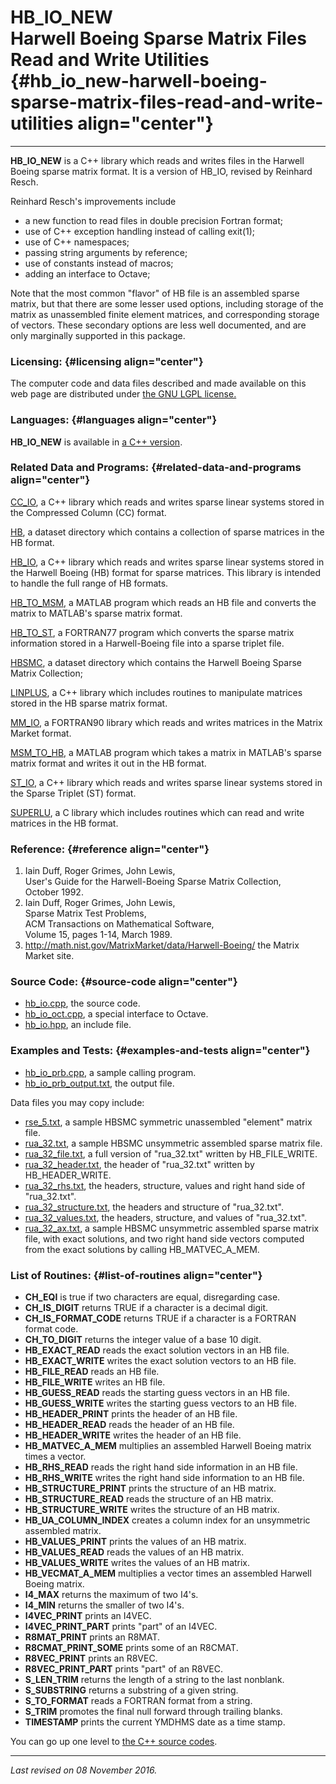 HB\_IO\_NEW\
Harwell Boeing Sparse Matrix Files\
Read and Write Utilities {#hb_io_new-harwell-boeing-sparse-matrix-files-read-and-write-utilities align="center"}
===================================

------------------------------------------------------------------------

**HB\_IO\_NEW** is a C++ library which reads and writes files in the
Harwell Boeing sparse matrix format. It is a version of HB\_IO, revised
by Reinhard Resch.

Reinhard Resch's improvements include

-   a new function to read files in double precision Fortran format;
-   use of C++ exception handling instead of calling exit(1);
-   use of C++ namespaces;
-   passing string arguments by reference;
-   use of constants instead of macros;
-   adding an interface to Octave;

Note that the most common "flavor" of HB file is an assembled sparse
matrix, but that there are some lesser used options, including storage
of the matrix as unassembled finite element matrices, and corresponding
storage of vectors. These secondary options are less well documented,
and are only marginally supported in this package.

### Licensing: {#licensing align="center"}

The computer code and data files described and made available on this
web page are distributed under [the GNU LGPL
license.](../../txt/gnu_lgpl.txt)

### Languages: {#languages align="center"}

**HB\_IO\_NEW** is available in [a C++
version](../../master/hb_io_new/hb_io_new.md).

### Related Data and Programs: {#related-data-and-programs align="center"}

[CC\_IO](../../master/cc_io/cc_io.md), a C++ library which reads and
writes sparse linear systems stored in the Compressed Column (CC)
format.

[HB](../../data/hb/hb.md), a dataset directory which contains a
collection of sparse matrices in the HB format.

[HB\_IO](../../master/hb_io/hb_io.md), a C++ library which reads and
writes sparse linear systems stored in the Harwell Boeing (HB) format
for sparse matrices. This library is intended to handle the full range
of HB formats.

[HB\_TO\_MSM](../../m_src/hb_to_msm/hb_to_msm.md), a MATLAB program
which reads an HB file and converts the matrix to MATLAB's sparse matrix
format.

[HB\_TO\_ST](../../f77_src/hb_to_st/hb_to_st.md), a FORTRAN77 program
which converts the sparse matrix information stored in a Harwell-Boeing
file into a sparse triplet file.

[HBSMC](../../datasets/hbsmc/hbsmc.md), a dataset directory which
contains the Harwell Boeing Sparse Matrix Collection;

[LINPLUS](../../master/linplus/linplus.md), a C++ library which
includes routines to manipulate matrices stored in the HB sparse matrix
format.

[MM\_IO](../../f_src/mm_io/mm_io.md), a FORTRAN90 library which reads
and writes matrices in the Matrix Market format.

[MSM\_TO\_HB](../../m_src/msm_to_hb/msm_to_hb.md), a MATLAB program
which takes a matrix in MATLAB's sparse matrix format and writes it out
in the HB format.

[ST\_IO](../../master/st_io/st_io.md), a C++ library which reads and
writes sparse linear systems stored in the Sparse Triplet (ST) format.

[SUPERLU](../../c_src/superlu/superlu.md), a C library which includes
routines which can read and write matrices in the HB format.

### Reference: {#reference align="center"}

1.  Iain Duff, Roger Grimes, John Lewis,\
    User's Guide for the Harwell-Boeing Sparse Matrix Collection,\
    October 1992.
2.  Iain Duff, Roger Grimes, John Lewis,\
    Sparse Matrix Test Problems,\
    ACM Transactions on Mathematical Software,\
    Volume 15, pages 1-14, March 1989.
3.  <http://math.nist.gov/MatrixMarket/data/Harwell-Boeing/> the Matrix
    Market site.

### Source Code: {#source-code align="center"}

-   [hb\_io.cpp](hb_io.cpp), the source code.
-   [hb\_io\_oct.cpp](hb_io_oct.cpp), a special interface to Octave.
-   [hb\_io.hpp](hb_io.hpp), an include file.

### Examples and Tests: {#examples-and-tests align="center"}

-   [hb\_io\_prb.cpp](hb_io_prb.cpp), a sample calling program.
-   [hb\_io\_prb\_output.txt](hb_io_prb_output.txt), the output file.

Data files you may copy include:

-   [rse\_5.txt](rse_5.txt), a sample HBSMC symmetric unassembled
    "element" matrix file.
-   [rua\_32.txt](rua_32.txt), a sample HBSMC unsymmetric assembled
    sparse matrix file.
-   [rua\_32\_file.txt](rua_32_file.txt), a full version of
    "rua\_32.txt" written by HB\_FILE\_WRITE.
-   [rua\_32\_header.txt](rua_32_header.txt), the header of
    "rua\_32.txt" written by HB\_HEADER\_WRITE.
-   [rua\_32\_rhs.txt](rua_32_rhs.txt), the headers, structure, values
    and right hand side of "rua\_32.txt".
-   [rua\_32\_structure.txt](rua_32_structure.txt), the headers and
    structure of "rua\_32.txt".
-   [rua\_32\_values.txt](rua_32_values.txt), the headers, structure,
    and values of "rua\_32.txt".
-   [rua\_32\_ax.txt](rua_32_ax.txt), a sample HBSMC unsymmetric
    assembled sparse matrix file, with exact solutions, and two right
    hand side vectors computed from the exact solutions by calling
    HB\_MATVEC\_A\_MEM.

### List of Routines: {#list-of-routines align="center"}

-   **CH\_EQI** is true if two characters are equal, disregarding case.
-   **CH\_IS\_DIGIT** returns TRUE if a character is a decimal digit.
-   **CH\_IS\_FORMAT\_CODE** returns TRUE if a character is a FORTRAN
    format code.
-   **CH\_TO\_DIGIT** returns the integer value of a base 10 digit.
-   **HB\_EXACT\_READ** reads the exact solution vectors in an HB file.
-   **HB\_EXACT\_WRITE** writes the exact solution vectors to an HB
    file.
-   **HB\_FILE\_READ** reads an HB file.
-   **HB\_FILE\_WRITE** writes an HB file.
-   **HB\_GUESS\_READ** reads the starting guess vectors in an HB file.
-   **HB\_GUESS\_WRITE** writes the starting guess vectors to an HB
    file.
-   **HB\_HEADER\_PRINT** prints the header of an HB file.
-   **HB\_HEADER\_READ** reads the header of an HB file.
-   **HB\_HEADER\_WRITE** writes the header of an HB file.
-   **HB\_MATVEC\_A\_MEM** multiplies an assembled Harwell Boeing matrix
    times a vector.
-   **HB\_RHS\_READ** reads the right hand side information in an HB
    file.
-   **HB\_RHS\_WRITE** writes the right hand side information to an HB
    file.
-   **HB\_STRUCTURE\_PRINT** prints the structure of an HB matrix.
-   **HB\_STRUCTURE\_READ** reads the structure of an HB matrix.
-   **HB\_STRUCTURE\_WRITE** writes the structure of an HB matrix.
-   **HB\_UA\_COLUMN\_INDEX** creates a column index for an unsymmetric
    assembled matrix.
-   **HB\_VALUES\_PRINT** prints the values of an HB matrix.
-   **HB\_VALUES\_READ** reads the values of an HB matrix.
-   **HB\_VALUES\_WRITE** writes the values of an HB matrix.
-   **HB\_VECMAT\_A\_MEM** multiplies a vector times an assembled
    Harwell Boeing matrix.
-   **I4\_MAX** returns the maximum of two I4's.
-   **I4\_MIN** returns the smaller of two I4's.
-   **I4VEC\_PRINT** prints an I4VEC.
-   **I4VEC\_PRINT\_PART** prints "part" of an I4VEC.
-   **R8MAT\_PRINT** prints an R8MAT.
-   **R8CMAT\_PRINT\_SOME** prints some of an R8CMAT.
-   **R8VEC\_PRINT** prints an R8VEC.
-   **R8VEC\_PRINT\_PART** prints "part" of an R8VEC.
-   **S\_LEN\_TRIM** returns the length of a string to the last
    nonblank.
-   **S\_SUBSTRING** returns a substring of a given string.
-   **S\_TO\_FORMAT** reads a FORTRAN format from a string.
-   **S\_TRIM** promotes the final null forward through trailing blanks.
-   **TIMESTAMP** prints the current YMDHMS date as a time stamp.

You can go up one level to [the C++ source codes](../cpp_src.md).

------------------------------------------------------------------------

*Last revised on 08 November 2016.*
